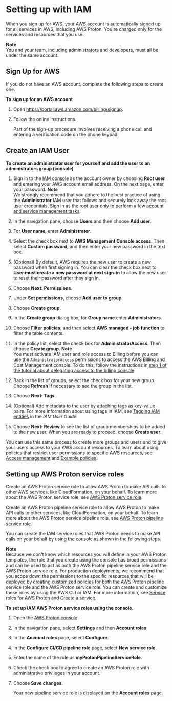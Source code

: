 # Setting up with IAM<a name="ag-setting-up-iam"></a>

When you sign up for AWS, your AWS account is automatically signed up for all services in AWS, including AWS Proton\. You're charged only for the services and resources that you use\.

**Note**  
You and your team, including administrators and developers, must all be under the same account\.

## Sign Up for AWS<a name="setting-up-aws-sign-up"></a>

If you do not have an AWS account, complete the following steps to create one\.

**To sign up for an AWS account**

1. Open [https://portal\.aws\.amazon\.com/billing/signup](https://portal.aws.amazon.com/billing/signup)\.

1. Follow the online instructions\.

   Part of the sign\-up procedure involves receiving a phone call and entering a verification code on the phone keypad\.

## Create an IAM User<a name="setting-up-create-iam-user"></a>

**To create an administrator user for yourself and add the user to an administrators group \(console\)**

1. Sign in to the [IAM console](https://console.aws.amazon.com/iam/) as the account owner by choosing **Root user** and entering your AWS account email address\. On the next page, enter your password\.
**Note**  
We strongly recommend that you adhere to the best practice of using the **Administrator** IAM user that follows and securely lock away the root user credentials\. Sign in as the root user only to perform a few [account and service management tasks](https://docs.aws.amazon.com/general/latest/gr/aws_tasks-that-require-root.html)\.

1. In the navigation pane, choose **Users** and then choose **Add user**\.

1. For **User name**, enter **Administrator**\.

1. Select the check box next to **AWS Management Console access**\. Then select **Custom password**, and then enter your new password in the text box\.

1. \(Optional\) By default, AWS requires the new user to create a new password when first signing in\. You can clear the check box next to **User must create a new password at next sign\-in** to allow the new user to reset their password after they sign in\.

1. Choose **Next: Permissions**\.

1. Under **Set permissions**, choose **Add user to group**\.

1. Choose **Create group**\.

1. In the **Create group** dialog box, for **Group name** enter **Administrators**\.

1. Choose **Filter policies**, and then select **AWS managed \- job function** to filter the table contents\.

1. In the policy list, select the check box for **AdministratorAccess**\. Then choose **Create group**\.
**Note**  
You must activate IAM user and role access to Billing before you can use the `AdministratorAccess` permissions to access the AWS Billing and Cost Management console\. To do this, follow the instructions in [step 1 of the tutorial about delegating access to the billing console](https://docs.aws.amazon.com/IAM/latest/UserGuide/tutorial_billing.html)\.

1. Back in the list of groups, select the check box for your new group\. Choose **Refresh** if necessary to see the group in the list\.

1. Choose **Next: Tags**\.

1. \(Optional\) Add metadata to the user by attaching tags as key\-value pairs\. For more information about using tags in IAM, see [Tagging IAM entities](https://docs.aws.amazon.com/IAM/latest/UserGuide/id_tags.html) in the *IAM User Guide*\.

1. Choose **Next: Review** to see the list of group memberships to be added to the new user\. When you are ready to proceed, choose **Create user**\.

You can use this same process to create more groups and users and to give your users access to your AWS account resources\. To learn about using policies that restrict user permissions to specific AWS resources, see [Access management](https://docs.aws.amazon.com/IAM/latest/UserGuide/access.html) and [Example policies](https://docs.aws.amazon.com/IAM/latest/UserGuide/access_policies_examples.html)\.

## Setting up AWS Proton service roles<a name="setting-up-cicd"></a>

Create an AWS Proton service role to allow AWS Proton to make API calls to other AWS services, like CloudFormation, on your behalf\. To learn more about the AWS Proton service role, see [AWS Proton service role](security_iam_service-role-policy-examples.md#proton-svc-role)\.

Create an AWS Proton pipeline service role to allow AWS Proton to make API calls to other services, like CloudFormation, on your behalf\. To learn more about the AWS Proton service pipeline role, see [AWS Proton pipeline service role](security_iam_service-role-policy-examples.md#codepipeline-proton-svc-role)\.

You can create the IAM service roles that AWS Proton needs to make API calls on your behalf by using the console as shown in the following steps\.

**Note**  
Because we don't know which resources you will define in your AWS Proton templates, the role that you create using the console has broad permissions and can be used to act as both the AWS Proton pipeline service role and the AWS Proton service role\. For production deployments, we recommend that you scope down the permissions to the specific resources that will be deployed by creating customized policies for both the AWS Proton pipeline service role and the AWS Proton service role\. You can create and customize these roles by using the AWS CLI or IAM\. For more information, see [Service roles for AWS Proton](security_iam_service-with-iam.md#security_iam_service-with-iam-roles-service) and [Create a service](ag-create-svc.md)\.

**To set up IAM AWS Proton service roles using the console\.**

1. Open the [AWS Proton console](https://console.aws.amazon.com/proton/)\.

1. In the navigation pane, select **Settings** and then **Account roles**\.

1. In the **Account roles** page, select **Configure**\.

1. In the **Configure CI/CD pipeline role** page, select **New service role**\.

1. Enter the name of the role as **myProtonPipelineServiceRole**\.

1. Check the check box to agree to create an AWS Proton role with administrative privileges in your account\.

1. Choose **Save changes**\.

   Your new pipeline service role is displayed on the **Account roles** page\.